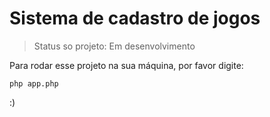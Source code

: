 # Sistema de cadastro de jogos

> Status so projeto: Em desenvolvimento

Para rodar esse projeto na sua máquina, por favor digite:

```
php app.php
```

:)